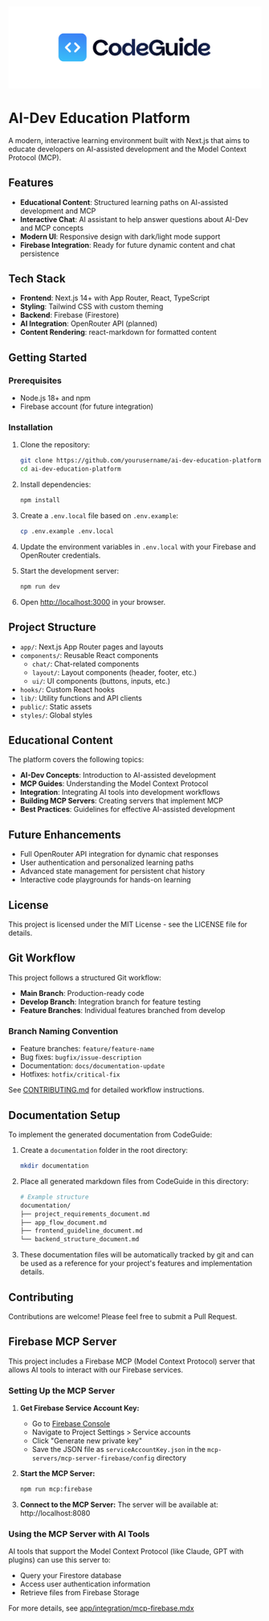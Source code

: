 [![CodeGuide](/codeguide-backdrop.svg)](https://codeguide.dev)

# AI-Dev Education Platform

A modern, interactive learning environment built with Next.js that aims to educate developers on AI-assisted development and the Model Context Protocol (MCP).

## Features

- **Educational Content**: Structured learning paths on AI-assisted development and MCP
- **Interactive Chat**: AI assistant to help answer questions about AI-Dev and MCP concepts
- **Modern UI**: Responsive design with dark/light mode support
- **Firebase Integration**: Ready for future dynamic content and chat persistence

## Tech Stack

- **Frontend**: Next.js 14+ with App Router, React, TypeScript
- **Styling**: Tailwind CSS with custom theming
- **Backend**: Firebase (Firestore)
- **AI Integration**: OpenRouter API (planned)
- **Content Rendering**: react-markdown for formatted content

## Getting Started

### Prerequisites

- Node.js 18+ and npm
- Firebase account (for future integration)

### Installation

1. Clone the repository:
   ```bash
   git clone https://github.com/yourusername/ai-dev-education-platform.git
   cd ai-dev-education-platform
   ```

2. Install dependencies:
   ```bash
   npm install
   ```

3. Create a `.env.local` file based on `.env.example`:
   ```bash
   cp .env.example .env.local
   ```

4. Update the environment variables in `.env.local` with your Firebase and OpenRouter credentials.

5. Start the development server:
   ```bash
   npm run dev
   ```

6. Open [http://localhost:3000](http://localhost:3000) in your browser.

## Project Structure

- `app/`: Next.js App Router pages and layouts
- `components/`: Reusable React components
  - `chat/`: Chat-related components
  - `layout/`: Layout components (header, footer, etc.)
  - `ui/`: UI components (buttons, inputs, etc.)
- `hooks/`: Custom React hooks
- `lib/`: Utility functions and API clients
- `public/`: Static assets
- `styles/`: Global styles

## Educational Content

The platform covers the following topics:

- **AI-Dev Concepts**: Introduction to AI-assisted development
- **MCP Guides**: Understanding the Model Context Protocol
- **Integration**: Integrating AI tools into development workflows
- **Building MCP Servers**: Creating servers that implement MCP
- **Best Practices**: Guidelines for effective AI-assisted development

## Future Enhancements

- Full OpenRouter API integration for dynamic chat responses
- User authentication and personalized learning paths
- Advanced state management for persistent chat history
- Interactive code playgrounds for hands-on learning

## License

This project is licensed under the MIT License - see the LICENSE file for details.

## Git Workflow

This project follows a structured Git workflow:

- **Main Branch**: Production-ready code
- **Develop Branch**: Integration branch for feature testing
- **Feature Branches**: Individual features branched from develop

### Branch Naming Convention

- Feature branches: `feature/feature-name`
- Bug fixes: `bugfix/issue-description`
- Documentation: `docs/documentation-update`
- Hotfixes: `hotfix/critical-fix`

See [CONTRIBUTING.md](CONTRIBUTING.md) for detailed workflow instructions.

## Documentation Setup

To implement the generated documentation from CodeGuide:

1. Create a `documentation` folder in the root directory:

   ```bash
   mkdir documentation
   ```

2. Place all generated markdown files from CodeGuide in this directory:

   ```bash
   # Example structure
   documentation/
   ├── project_requirements_document.md
   ├── app_flow_document.md
   ├── frontend_guideline_document.md
   └── backend_structure_document.md
   ```

3. These documentation files will be automatically tracked by git and can be used as a reference for your project's features and implementation details.

## Contributing

Contributions are welcome! Please feel free to submit a Pull Request.

## Firebase MCP Server

This project includes a Firebase MCP (Model Context Protocol) server that allows AI tools to interact with our Firebase services.

### Setting Up the MCP Server

1. **Get Firebase Service Account Key:**
   - Go to [Firebase Console](https://console.firebase.google.com/)
   - Navigate to Project Settings > Service accounts
   - Click "Generate new private key"
   - Save the JSON file as `serviceAccountKey.json` in the `mcp-servers/mcp-server-firebase/config` directory

2. **Start the MCP Server:**
   ```bash
   npm run mcp:firebase
   ```

3. **Connect to the MCP Server:**
   The server will be available at: http://localhost:8080

### Using the MCP Server with AI Tools

AI tools that support the Model Context Protocol (like Claude, GPT with plugins) can use this server to:

- Query your Firestore database
- Access user authentication information
- Retrieve files from Firebase Storage

For more details, see [app/integration/mcp-firebase.mdx](app/integration/mcp-firebase.mdx)
